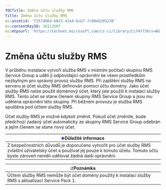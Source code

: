 ```yaml
---
TOCTitle: Změna účtu služby RMS
Title: Změna účtu služby RMS
ms:assetid: 'f257d66d-b823-41e4-bcb7-7c90eb295238'
ms:contentKeyID: 18113507
ms:mtpsurl: 'https://technet.microsoft.com/cs-cz/library/Cc747736(v=WS.10)'
---
```


Změna účtu služby RMS
=====================

V průběhu instalace vytvoří služba RMS v místním počítači skupinu RMS Service Group a udělí jí odpovídající oprávnění ke všem prostředkům nezbytným pro správný provoz služby RMS. Při zajištění služby RMS na serveru je účet služby RMS definován pomocí účtu domény. Jako účet služby RMS nelze použít doménový účet, který jste použili k instalaci služby RMS. Tento účet se stane členem skupiny RMS Service Group a jsou mu udělena oprávnění této skupiny. Při běžném provozu je služba RMS spuštěna pod účtem služby RMS.

Účet služby RMS je možné kdykoli změnit. Pokud účet změníte, bude předchozí zadaný účet automaticky ze skupiny RMS Service Group odebrán a jejím členem se stane nový účet.

| ![](images/Cc747736.Important(WS.10).gif)Důležité informace                                                                                                           |
|----------------------------------------------------------------------------------------------------------------------------------------------------------------------------------------------------|
| Z bezpečnostních důvodů je doporučeno vytvořit pro účet služby RMS zvláštní uživatelský účet a používat jej pouze k tomuto účelu. Tomuto účtu byste zároveň neměli udělovat žádná další oprávnění. |

| ![](images/Cc747736.note(WS.10).gif)Poznámka                            |
|------------------------------------------------------------------------------------------------------|
| Účtem služby RMS nemůže být účet domény použitý k instalaci služby RMS s aktualizací Service Pack 1. |
